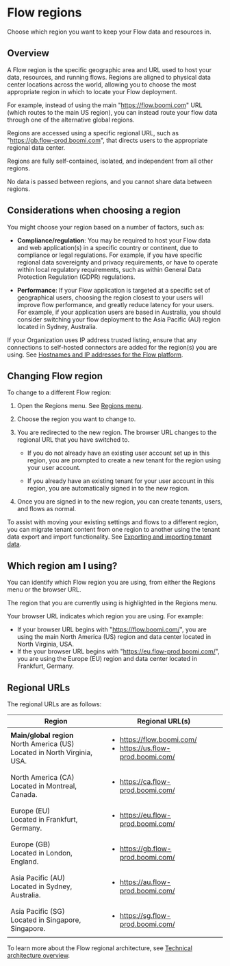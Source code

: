 # Flow regions

<head>
  <meta name="guidename" content="Flow"/>
  <meta name="context" content="GUID-1a50f08b-dfa3-49fb-ab92-27580c046354"/>
</head>


Choose which region you want to keep your Flow data and resources in.

## Overview

A Flow region is the specific geographic area and URL used to host your data, resources, and running flows. Regions are aligned to physical data center locations across the world, allowing you to choose the most appropriate region in which to locate your Flow deployment.

For example, instead of using the main "https://flow.boomi.com" URL (which routes to the main US region), you can instead route your flow data through one of the alternative global regions.

Regions are accessed using a specific regional URL, such as "https://gb.flow-prod.boomi.com", that directs users to the appropriate regional data center.

Regions are fully self-contained, isolated, and independent from all other regions.

No data is passed between regions, and you cannot share data between regions.

## Considerations when choosing a region

You might choose your region based on a number of factors, such as:

- **Compliance/regulation**: You may be required to host your Flow data and web application(s) in a specific country or continent, due to compliance or legal regulations. For example, if you have specific regional data sovereignty and privacy requirements, or have to operate within local regulatory requirements, such as within General Data Protection Regulation (GDPR) regulations.

- **Performance**: If your Flow application is targeted at a specific set of geographical users, choosing the region closest to your users will improve flow performance, and greatly reduce latency for your users. For example, if your application users are based in Australia, you should consider switching your flow deployment to the Asia Pacific (AU) region located in Sydney, Australia.

If your Organization uses IP address trusted listing, ensure that any connections to self-hosted connectors are added for the region(s) you are using. See [Hostnames and IP addresses for the Flow platform](c-flo-Techref_IP_Whitelist_4361e393-2aef-4c2c-9c96-5f5c7fe87e0d.md).

## Changing Flow region

To change to a different Flow region:

1. Open the Regions menu. See [Regions menu](flo-Regions_menu_97d24616-e2e1-4ebc-91b9-857697ef8f85.md).
2. Choose the region you want to change to.
3. You are redirected to the new region. The browser URL changes to the regional URL that you have switched to.
   
   - If you do not already have an existing user account set up in this region, you are prompted to create a new tenant for the region using your user account.
   
   - If you already have an existing tenant for your user account in this region, you are automatically signed in to the new region.

4. Once you are signed in to the new region, you can create tenants, users, and flows as normal.

To assist with moving your existing settings and flows to a different region, you can migrate tenant content from one region to another using the tenant data export and import functionality. See [Exporting and importing tenant data](flo-tenant_export_import_8f733b18-2d03-4695-bcff-70d0280874b0.md).

## Which region am I using?

You can identify which Flow region you are using, from either the Regions menu or the browser URL.

The region that you are currently using is highlighted in the Regions menu.

Your browser URL indicates which region you are using. For example:

- If your browser URL begins with "https://flow.boomi.com/", you are using the main North America (US) region and data center located in North Virginia, USA.
- If the your browser URL begins with "https://eu.flow-prod.boomi.com/", you are using the Europe (EU) region and data center located in Frankfurt, Germany.

## Regional URLs

The regional URLs are as follows:

| Region                | Regional URL(s)                                 |
|-----------------------|-------------------------------------------------|
| **Main/global region** <br /> North America (US) <br /> Located in North Virginia, USA. | <ul><li>https://flow.boomi.com/</li><li>https://us.flow-prod.boomi.com/</li></ul> |
| North America (CA) <br /> Located in Montreal, Canada.   | <ul><li>https://ca.flow-prod.boomi.com/</li></ul>               |
| Europe (EU) <br /> Located in Frankfurt, Germany.          | <ul><li>https://eu.flow-prod.boomi.com/</li></ul>               |
| Europe (GB) <br /> Located in London, England.          | <ul><li>https://gb.flow-prod.boomi.com/</li></ul>               |
| Asia Pacific (AU) <br /> Located in Sydney, Australia.    | <ul><li>https://au.flow-prod.boomi.com/</li></ul>               |
| Asia Pacific (SG) <br /> Located in Singapore, Singapore.    | <ul><li>https://sg.flow-prod.boomi.com/</li></ul>               |







To learn more about the Flow regional architecture, see [Technical architecture overview](c-flo-Techref_Architecture_b7cbf7a7-bcd0-4d1c-b926-69854df699ec.md).